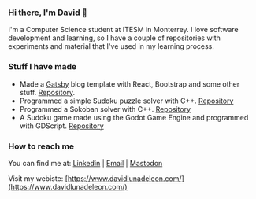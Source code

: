 ### Hi there, I'm David 👋

I'm a Computer Science student at ITESM in Monterrey. I love software development and learning, so I have a couple of repositories with experiments and material that I've used in my learning process.

### Stuff I have made

- Made a [Gatsby](https://www.gatsbyjs.com/) blog template with React, Bootstrap and some other stuff. [Repository](https://github.com/davidlunadeleon/gatsby-blog-template). 
- Programmed a simple Sudoku puzzle solver with C++. [Repository](https://github.com/davidlunadeleon/sudoku-solver)
- Programmed a Sokoban solver with C++. [Repository](https://github.com/davidlunadeleon/sokoban-solver)
- A Sudoku game made using the Godot Game Engine and programmed with GDScript. [Repository](https://github.com/davidlunadeleon/Sudoku)

### How to reach me

You can find me at: [Linkedin](https://www.linkedin.com/in/david-luna-de-le%C3%B3n-36266913a/) | [Email](mailto:davidlunadeleon@gmail.com) | [Mastodon](https://mastodon.online/@davidlunadeleon)

Visit my webiste: [https://www.davidlunadeleon.com/](https://www.davidlunadeleon.com/)

<!--
**davidlunadeleon/davidlunadeleon** is a ✨ _special_ ✨ repository because its `README.md` (this file) appears on your GitHub profile.

Here are some ideas to get you started:

- 🔭 I’m currently working on ...
- 🌱 I’m currently learning ...
- 👯 I’m looking to collaborate on ...
- 🤔 I’m looking for help with ...
- 💬 Ask me about ...
- 📫 How to reach me: ...
- 😄 Pronouns: ...
- ⚡ Fun fact: ...
-->
